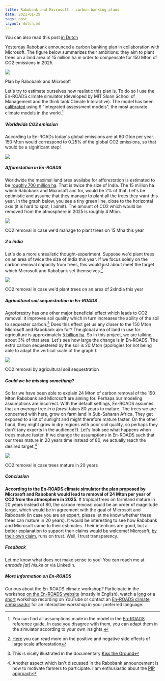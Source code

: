 ```yaml
---
title: Rabobank and Microsoft - carbon banking plans
date: 2021-01-29
tags: post
layout: dutch.md
---
```


You can also read this post [in Dutch](/posts/rabobank-en-microsoft-carbon-banking/)

Yesterday Rabobank announced a [carbon banking plan](https://www.rabobank.com/en/press/search/2021/20210129-rabobank-to-announce-initiative-to-tackle-global-co2-challenge-while-enhancing-farmers-businesses.html?utm_medium=RSS) in collaboration with Microsoft. The figure below summarizes their ambitions: they aim to plant trees on a land area of 15 million ha in order to compensate for 150 Mton of CO2 emissions in 2025.

![](img/1.png)

Plan by Rabobank and Microsoft

Let's try to estimate ourselves how realistic this plan is. To do so I use the En-ROADS climate simulator (developed by MIT Sloan School of Management and the think tank Climate Interactive). The model has been [calibrated](https://youtu.be/M2zUFuXmhDs) using 6 "integrated assessment models", the most accurate climate models in the world.[^1]

##### Worldwide CO2 emission

According to En-ROADs today's global emissions are at 60 Gton per year. 150 Mton would correspond to 0.25% of the global CO2 emissions, so that would be a significant step!

![](img/2.png)

##### Afforestation in En-ROADS

Worldwide the maximal land area availabe for afforestation is estimated to be [roughly 700 million ha](https://science.sciencemag.org/content/365/6448/76). That is twice the size of India. The 15 million ha which Rabobank and Microsoft aim for, would be 2% of that. Let's be optimistic and assume that they manage to plant all the trees they want this year. In the graph below, you see a tiny green line, close to the horizontal axis (it is hard to spot, I admit). The amount of CO2 which would be removed from the atmosphere in 2025 is roughly 4 Mton.

![](img/3.png)

CO2 removal in case we'd manage to plant trees on 15 Mha this year

##### 2 x India

Let's do a more unrealistic thought-experiment. Suppose we'd plant trees on an area of twice the size of India this year. If we focus solely on the carbon removal capacity from trees, this would just about meet the target which Microsoft and Rabobank set themselves.[^2]

![](img/4.png)

CO2 removal in case we'd plant trees on an area of 2xIndia this year

##### Agricultural soil sequestration in En-ROADS

Agroforestry has one other major beneficial effect which leads to CO2 removal: it improves soil quality which in turn increases the ability of the soil to sequester carbon.[^3] Does this effect get us any closer to the 150 Mton Microsoft and Rabobank aim for? The global area of land in use for agriculture is approximately [5 billion ha](http://www.fao.org/sustainability/news/detail/en/c/1274219/). So in this project, we are talking about 3% of that area. Let's see how large the change is in En-ROADS. The extra carbon sequestered by the soil is 20 Mton (apologies for not being able to adapt the vertical scale of the graph!):

![](img/5.png)

CO2 removal by agricultural soil sequestration

##### Could we be missing something?

So far we have been able to explain 24 Mton of carbon removal of the 150 Mton Rabobank and Microsoft are aiming for. Perhaps our modeling assumptions are incorrect. With the default settings, En-ROADS assumes that an _average_ tree _in a forest_ takes 80 years to mature. The trees we are concerned with here, grow on farm land in Sub-Saharan Africa. They get exposed to a lot of sunlight and might therefore mature faster. On the other hand, they might grow in dry regions with poor soil quality, so perhaps they don't (any experts in the audience?). Let's look see what happens when trees mature faster. If we change the assumptions in En-ROADS such that our trees mature in 20 years time instead of 80, we actually reach the desired target.[^4]

![](img/6.png)

CO2 removal in case trees mature in 20 years

##### Conclusion

**According to the En-ROADS climate simulator the plan proposed by Microsoft and Rabobank would lead to removal of 24 Mton per year of CO2 from the atmosphere in 2025.** If tropical trees on farmland mature in 20 years instead of 80, the carbon removal could be an order of magnitude larger, which would be in agreement with the goal of Microsoft and Rabobank (in case you are an expert, please let me know whether these trees can mature in 20 years). It would be interesting to see how Rabobank and Microsoft came to their estimates. Their intentions are good, but a better explanation to support their claims would be welcome! Microsoft, [by their own claim](https://www.microsoft.com/en-us/legal/compliance/integrity), runs on trust. Well, I trust transparency.

##### Feedback

Let me know what does not make sense to you! You can reach me at _enroads \[at\] his.ke_ or via LinkedIn.

##### More information on En-ROADS

Curious about the En-ROADS climate workshop? Participate in the workshop [on the En-ROADS website](https://www.climateinteractive.org/get-involved/webinars/) (mostly in English), watch a [long](https://www.youtube.com/watch?v=R9W_KEXNzm4&t=0s) or a [short](https://www.youtube.com/watch?v=u5mrnkOJdso) workshop recording on YouTube or contact an [En-ROADS climate ambassador](https://www.climateinteractive.org/tools/en-roads/climate-ambassadors/) for an interactive workshop in your preferred language.

[^1]: You can find all assumptions made in the model in the [En-ROADS reference guide](https://img.climateinteractive.org/wp-content/uploads/2021/01/En-ROADS_Reference_Guide_012221.pdf). In case you disagree with them, you can adapt them in the simulator according to your own insights.

[^2]: [Here](https://docs.climateinteractive.org/projects/en-roads/en/latest/guide/afforestation.html) you can read more on the positive and negative side effects of large scale afforestation

[^3]: This is nicely illustrated in the documentary [Kiss the Ground](https://kisstheground.com/)

[^4]: Another aspect which isn't discussed in the Rabobank announcement is how to motivate farmers to participate. I am enthusiastic about the [PIP approach](https://www.wur.nl/en/Research-Results/Research-Institutes/Environmental-Research/Programmes/Sustainable-Land-Use/Sustainable-production-systems/The-PIP-approach-proud-farmers-better-soils-more-food.htm)
